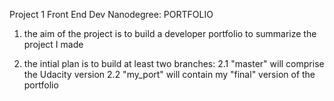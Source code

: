Project 1 Front End Dev Nanodegree: PORTFOLIO


1. the aim of the project is to build a developer portfolio to summarize the project I made

2. the intial plan is to build at least two branches: 
	2.1 "master" will comprise the Udacity version
	2.2 "my_port" will contain my "final" version of the portfolio